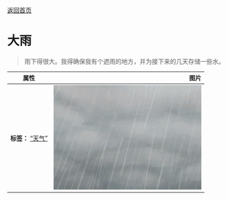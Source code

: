 [返回首页](index.md)  
# 大雨  
> 雨下得很大。我得确保我有个遮雨的地方，并为接下来的几天存储一些水。  
  
  属性  |   图片   
 ----  |  ----:   
 **标签：**	[“天气”](tag_Weather.md)  |  ![](Sprite/WeatherHeavyRain_0.png)   
  
